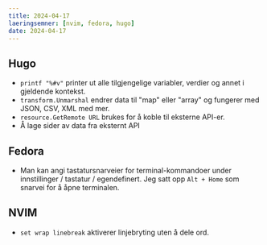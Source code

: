 ```yaml
---
title: 2024-04-17
laeringsemner: [nvim, fedora, hugo]
date: 2024-04-17
---
```

## Hugo
* `printf "%#v"` printer ut alle tilgjengelige variabler, verdier og annet i gjeldende kontekst.
* `transform.Unmarshal` endrer data til "map" eller "array" og fungerer med JSON, CSV, XML med mer.
* `resource.GetRemote URL` brukes for å koble til eksterne API-er.
* Å lage sider av data fra eksternt API

## Fedora
* Man kan angi tastatursnarveier for terminal-kommandoer under innstillinger / tastatur / egendefinert. Jeg satt opp `Alt + Home` som snarvei for å åpne terminalen.

## NVIM
* `set wrap linebreak` aktiverer linjebryting uten å dele ord.
